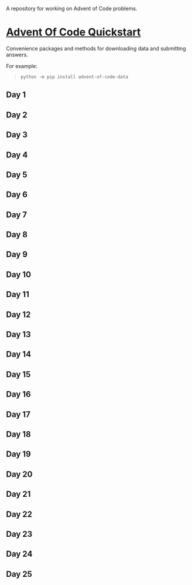 A repository for working on Advent of Code problems.
# [Advent Of Code Quickstart](https://github.com/wimglenn/advent-of-code-data#quickstart)
Convenience packages and methods for downloading data and submitting answers.

For example:

> ```python -m pip install advent-of-code-data```

## Day 1 

## Day 2 

## Day 3 

## Day 4 

## Day 5 

## Day 6 

## Day 7 

## Day 8 

## Day 9 

## Day 10 

## Day 11 

## Day 12 

## Day 13 

## Day 14 

## Day 15 

## Day 16 

## Day 17 

## Day 18 

## Day 19 

## Day 20 

## Day 21 

## Day 22 

## Day 23 

## Day 24 

## Day 25 

